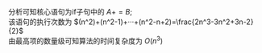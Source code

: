 分析可知核心语句为if子句中的 $A += B;$  
该语句的执行次数为 $(n^2)+(n^2-1)+···+(n^2-n+2)=\frac{2n^3-3n^2+3n-2}{2}$   
由最高项的数量级可知算法的时间复杂度为 $O(n^3)$